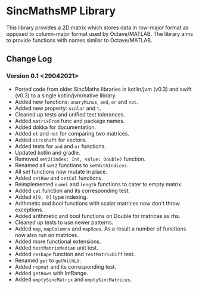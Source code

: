 # SincMathsMP Library

This library provides a 2D matrix which stores data in row-major format as opposed to column-major format used by Octave/MATLAB. The library aims to provide functions with names similar to Octave/MATLAB.

## Change Log

### Version 0.1 <29042021>

+ Ported code from older SincMaths libraries in kotlin/jvm (v0.3) and swift (v0.3) to a single kotlin/jvm/native library.
+ Added new functions: `unaryMinus`, `and`, `or` and `not`.
+ Added new property: `scalar` and `t`.
+ Cleaned up tests and unified test tolerances.
+ Added `matrixFrom` func and package names.
+ Added dokka for documentation.
+ Added `et` and `net` for comparing two matrices.
+ Added `circshift` for vectors.
+ Added tests for `and` and `or` functions.
+ Updated kotlin and gradle.
+ Removed `set2(index: Int, value: Double)` function.
+ Renamed all `set2` functions to `setWithIndices`.
+ All set functions now mutate in place.
+ Added `setRow` and `setCol` functions.
+ Reimplemented `numel` and `length` functions to cater to empty matrix.
+ Added `cat` function and its corresponding test.
+ Added `A[9, 9]` type indexing.
+ Arithmetic and bool functions with scalar matrices now don't throw exceptions.
+ Added arithmetic and bool functions on Double for matrices as rhs.
+ Cleaned up tests to use newer patterns.
+ Added `map`, `mapColumns` and `mapRows`. As a result a number of functions now also run on matrices.
+ Added more functional extensions.
+ Added `testMatrixMedian` unit test.
+ Added `reshape` function and `testMatrixDiff` test.
+ Renamed `get` to `getWithLV`.
+ Added `repmat` and its corresponding test.
+ Added `getRows` with IntRange.
+ Added `emptySincMatrix` and `emptySincMatrices`.